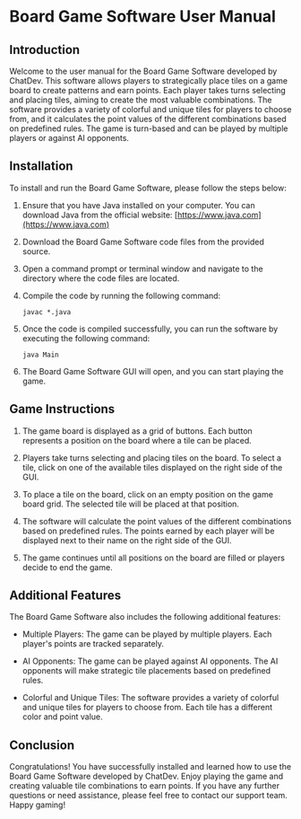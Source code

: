 # Board Game Software User Manual

## Introduction

Welcome to the user manual for the Board Game Software developed by ChatDev. This software allows players to strategically place tiles on a game board to create patterns and earn points. Each player takes turns selecting and placing tiles, aiming to create the most valuable combinations. The software provides a variety of colorful and unique tiles for players to choose from, and it calculates the point values of the different combinations based on predefined rules. The game is turn-based and can be played by multiple players or against AI opponents.

## Installation

To install and run the Board Game Software, please follow the steps below:

1. Ensure that you have Java installed on your computer. You can download Java from the official website: [https://www.java.com](https://www.java.com)

2. Download the Board Game Software code files from the provided source.

3. Open a command prompt or terminal window and navigate to the directory where the code files are located.

4. Compile the code by running the following command:

   ```
   javac *.java
   ```

5. Once the code is compiled successfully, you can run the software by executing the following command:

   ```
   java Main
   ```

6. The Board Game Software GUI will open, and you can start playing the game.

## Game Instructions

1. The game board is displayed as a grid of buttons. Each button represents a position on the board where a tile can be placed.

2. Players take turns selecting and placing tiles on the board. To select a tile, click on one of the available tiles displayed on the right side of the GUI.

3. To place a tile on the board, click on an empty position on the game board grid. The selected tile will be placed at that position.

4. The software will calculate the point values of the different combinations based on predefined rules. The points earned by each player will be displayed next to their name on the right side of the GUI.

5. The game continues until all positions on the board are filled or players decide to end the game.

## Additional Features

The Board Game Software also includes the following additional features:

- Multiple Players: The game can be played by multiple players. Each player's points are tracked separately.

- AI Opponents: The game can be played against AI opponents. The AI opponents will make strategic tile placements based on predefined rules.

- Colorful and Unique Tiles: The software provides a variety of colorful and unique tiles for players to choose from. Each tile has a different color and point value.

## Conclusion

Congratulations! You have successfully installed and learned how to use the Board Game Software developed by ChatDev. Enjoy playing the game and creating valuable tile combinations to earn points. If you have any further questions or need assistance, please feel free to contact our support team. Happy gaming!